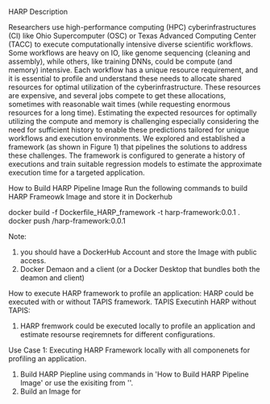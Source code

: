 HARP Description

Researchers use high-performance computing (HPC) cyberinfrastructures (CI) like Ohio Supercomputer (OSC) or Texas Advanced Computing Center (TACC) to execute computationally intensive diverse scientific workflows. Some workflows are heavy on IO, like genome sequencing (cleaning and assembly), while others, like training DNNs, could be compute (and memory) intensive. Each workflow has a unique resource requirement, and it is essential to profile and understand these needs to allocate shared resources for optimal utilization of the cyberinfrastructure. These resources are expensive, and several jobs compete to get these allocations, sometimes with reasonable wait times (while requesting enormous resources for a long time). Estimating the expected resources for optimally utilizing the compute and memory is challenging especially considering the need for sufficient history to enable these predictions tailored for unique workflows and execution environments. We explored and established a framework (as shown in Figure 1) that pipelines the solutions to address these challenges. The framework is configured to generate a history of executions and train suitable regression models to estimate the approximate execution time for a targeted application.

How to Build HARP Pipeline Image
Run the following commands to build HARP Frameowk Image and store it in Dockerhub

docker build -f Dockerfile_HARP_framework -t harp-framework:0.0.1 .
docker push <docker-namesapce>/harp-framework:0.0.1

Note: 
1. you should have a DockerHub Account and store the Image with public access. 
2. Docker Demaon and a client (or a Docker Desktop that bundles both the deamon and client) 


How to execute HARP framework to profile an application:
HARP could be executed with or without TAPIS framework. TAPIS <Description>
Executinh HARP without TAPIS:
1. HARP fremwork could be executed locally to profile an application and estimate resourse reqiremnets for different configurations. 


Use Case 1:
Executing HARP Framework locally with all componenets for profiling an application.
1. Build HARP Piepline using commands in 'How to Build HARP Pipeline Image' or use the exisiting from ''.
2. Build an Image for 